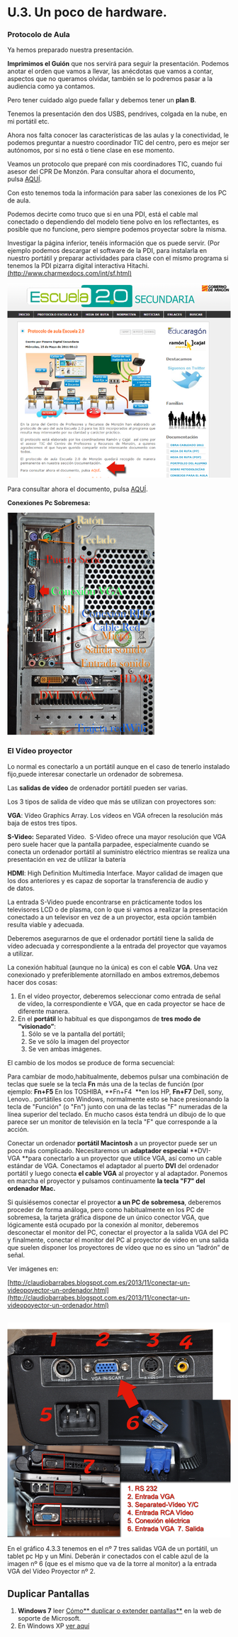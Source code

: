 # U.3. Un poco de hardware.

### Protocolo de Aula

Ya hemos preparado nuestra presentación.

**Imprimimos el Guión** que nos servirá para seguir la presentación. Podemos anotar el orden que vamos a llevar, las anécdotas que vamos a contar, aspectos que no queramos olvidar, también se lo podremos pasar a la audiencia como ya contamos. 

Pero tener cuidado algo puede fallar y debemos tener un **plan B**.

Tenemos la presentación den dos USBS, pendrives, colgada en la nube, en mi portátil etc.

Ahora nos falta conocer las características de las aulas y la conectividad, le podemos preguntar a nuestro coordinador TIC del centro, pero es mejor ser autónomos, por si no está o tiene clase en ese momento.

Veamos un protocolo que preparé con mis coordinadores TIC, cuando fui asesor del CPR De Monzón. Para consultar ahora el documento, pulsa [AQUÍ](http://www.catedu.es/Escuela20_Secundaria/images/documentos/protocolo_3x.pdf).

Con esto tenemos toda la información para saber las conexiones de los PC de aula.

Podemos decirte como truco que si en una PDI, está el cable mal conectado o dependiendo del modelo tiene polvo en los reflectantes, es posible que no funcione, pero siempre podemos proyectar sobre la misma.

Investigar la página inferior, tenéis información que os puede servir. (Por ejemplo podemos descargar el software de la PDI, para instalarla en nuestro portátil y preparar actividades para clase con el mismo programa si tenemos la PDI pizarra digital interactiva Hitachi. [(http://www.charmexdocs.com/int/sf.html)]((http://www.charmexdocs.com/int/sf.html))


[![Protocolo Aula](img/protocoloaula.png "Protocolo Aula")](http://catedu.es/Pizarra_Secundaria/index.php?option=com_content&view=article&id=387:protocolo-de-aula-escuela-20&catid=1:timas-noticias&Itemid=125 "Para consultar ahora el documento, pulsa AQUÍ.")






Para consultar ahora el documento, pulsa [AQUÍ](http://www.catedu.es/Escuela20_Secundaria/images/documentos/protocolo_3x.pdf).

**Conexiones Pc Sobremesa:**


![Conexiones PC](img/Torre-PC.png "Ordenador con 2 tarjetas Gráficas")





### El Vídeo proyector

Lo normal es conectarlo a un portátil aunque en el caso de tenerlo instalado fijo,puede interesar conectarle un ordenador de sobremesa.

Las **salidas de vídeo** de ordenador portátil pueden ser varias.

Los 3 tipos de salida de vídeo que más se utilizan con proyectores son:

**VGA**: Vídeo Graphics Array. Los vídeos en VGA ofrecen la resolución más baja de estos tres tipos.

**S-Video:** Separated Vídeo.  S-Video ofrece una mayor resolución que VGA pero suele hacer que la pantalla parpadee, especialmente cuando se conecta un ordenador portátil al suministro eléctrico mientras se realiza una presentación en vez de utilizar la batería

**HDMI**: High Definition Multimedia Interface. Mayor calidad de imagen que los dos anteriores y es capaz de soportar la transferencia de audio y de datos.

La entrada S-Video puede encontrarse en prácticamente todos los televisores LCD o de plasma, con lo que si vamos a realizar la presentación conectado a un televisor en vez de a un proyector, esta opción también resulta viable y adecuada.

Deberemos asegurarnos de que el ordenador portátil tiene la salida de vídeo adecuada y correspondiente a la entrada del proyector que vayamos a utilizar.

La conexión habitual (aunque no la única) es con el cable **VGA**. Una vez conexionado y preferiblemente atornillado en ambos extremos,debemos hacer dos cosas:

1.  En el vídeo proyector, deberemos seleccionar como entrada de señal de vídeo, la correspondiente e VGA, que en cada proyector se hace de diferente manera.
2.  En el **portátil** lo habitual es que dispongamos de **tres modo de “visionado”**:
    1.  Sólo se ve la pantalla del portátil;
    2.  Se ve sólo la imagen del proyector
    3.  Se ven ambas imágenes.

El cambio de los modos se produce de forma secuencial:

Para cambiar de modo,habitualmente, debemos pulsar una combinación de teclas que suele se la tecla **Fn** más una de la teclas de función (por ejemplo: **Fn+F5** En los TOSHIBA, **Fn+F4  **en los HP, **Fn+F7** Dell, sony, Lenovo.. portátiles con Windows, normalmente esto se hace presionando la tecla de "Función" (o "Fn") junto con una de las teclas "F" numeradas de la línea superior del teclado. En mucho casos ésta tendrá un dibujo de lo que parece ser un monitor de televisión en la tecla "F" que corresponde a la acción.

Conectar un ordenador **portátil Macintosh** a un proyector puede ser un poco más complicado. Necesitaremos un **adaptador especia**l **DVI-VGA **para conectarlo a un proyector que utilice VGA, así como un cable estándar de VGA. Conectamos el adaptador al puerto **DVI** del ordenador portátil y luego conecta **el cable VGA** al proyector y al adaptador. Ponemos en marcha el proyector y pulsamos continuamente **la tecla "F7" del ordenador Mac.**

Si quisiésemos conectar el proyector **a un PC de sobremesa**, deberemos proceder de forma análoga, pero como habitualmente en los PC de sobremesa, la tarjeta gráfica dispone de un único conector VGA, que lógicamente está ocupado por la conexión al monitor, deberemos desconectar el monitor del PC, conectar el proyector a la salida VGA del PC y finalmente, conectar el monitor del PC al proyector de vídeo en una salida que suelen disponer los proyectores de vídeo que no es sino un “ladrón” de señal.

Ver imágenes en:

[http://claudiobarrabes.blogspot.com.es/2013/11/conectar-un-videopoyector-un-ordenador.html](http://claudiobarrabes.blogspot.com.es/2013/11/conectar-un-videopoyector-un-ordenador.html)


 ![Conexiones Pc Proyector](img/conexionesvideopoyextorport.png "Conexiones")






En el gráfico 4.3.3 tenemos en el nº 7 tres salidas VGA de un portátil, un tablet pc Hp y un Mini. Deberán ir conectados con el cable azul de la imagen nº 6 (que es el mismo que va de la torre al monitor) a la entrada VGA del Vídeo Proyector nº 2.

## Duplicar Pantallas

1.  **Windows 7** leer [Cómo** duplicar o extender pantallas**](http://support.microsoft.com/kb/2469705/es?WT.mc_id=KB_TEXTO_ESES#1) en la web de soporte de Microsoft.
2.  En Windows XP [ver aquí](http://support.microsoft.com/kb/307873/es)

